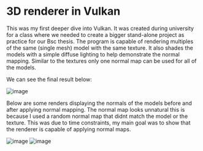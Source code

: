 # 3D renderer in Vulkan

This was my first deeper dive into Vulkan. It was created during university for a class where we needed to create a bigger stand-alone project as practice for our Bsc thesis. The program is capable of rendering multiples of the same (single mesh) model with the same texture. It also shades the models with a simple diffuse lighting to help demonstrate the normal mapping. Similar to the textures only one normal map can be used for all of the models.

We can see the final result below:

![image](https://github.com/mmmuscus/vulkan-3d-renderer/assets/32553610/cb013727-8daa-49e9-adc3-1588ace65186)

Below are some renders displaying the normals of the models before and after applying normal mapping. The normal map looks unnatural this is because I used a random normal map that didnt match the model or the texture. This was due to time constraints, my main goal was to show that the renderer is capable of applying normal maps.

![image](https://github.com/mmmuscus/vulkan-3d-renderer/assets/32553610/2434a525-1654-4498-9575-cfe736284d38)
![image](https://github.com/mmmuscus/vulkan-3d-renderer/assets/32553610/5e103c5c-560b-4d18-8fc5-a8917a1aa6c4)
